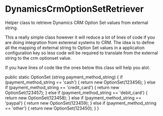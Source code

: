 # DynamicsCrmOptionSetRetriever
Helper class to retrieve Dynamics CRM Option Set values from external string.

This a really simple class however it will reduce a lot of lines of code if you are doing integration from exterenal systems to CRM. The idea is to define all the mapping of external string to Option Set values in a application configuration key so less code will be required to translate from the external string to the crm optionset value.

If you have lines of code like the ones below this class will help you alot.

public static OptionSet (string payment_method_string) {
    if (payment_method_string == 'cash') {
        return new OptionSet(123456);
    } else if (payment_method_string == 'credit_card') {
        return new OptionSet(123457);
    } else if (payment_method_string == 'debit_card') {
        return new OptionSet(123458);
    } else if (payment_method_string == 'paypal') {
        return new OptionSet(123459);
    } else if (payment_method_string == 'other') {
        return new OptionSet(123450);
    }
}
